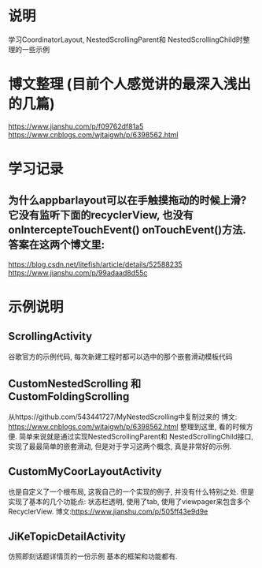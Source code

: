 # 说明
学习CoordinatorLayout, NestedScrollingParent和 NestedScrollingChild时整理的一些示例

# 博文整理 (目前个人感觉讲的最深入浅出的几篇)
https://www.jianshu.com/p/f09762df81a5  
https://www.cnblogs.com/wjtaigwh/p/6398562.html  

# 学习记录
## 为什么appbarlayout可以在手触摸拖动的时候上滑?  它没有监听下面的recyclerView, 也没有onIntercepteTouchEvent() onTouchEvent()方法.  答案在这两个博文里:  
https://blog.csdn.net/litefish/article/details/52588235
https://www.jianshu.com/p/99adaad8d55c

# 示例说明

## ScrollingActivity
谷歌官方的示例代码, 每次新建工程时都可以选中的那个嵌套滑动模板代码 

## CustomNestedScrolling  和 CustomFoldingScrolling
从https://github.com/543441727/MyNestedScrolling中复制过来的
博文: https://www.cnblogs.com/wjtaigwh/p/6398562.html
整理到这里, 看的时候方便. 简单来说就是通过实现NestedScrollingParent和 NestedScrollingChild接口, 实现了最最简单的嵌套滑动, 但是对于学习这两个概念, 真是非常好的示例. 

## CustomMyCoorLayoutActivity 
也是自定义了一个根布局, 这我自己的一个实现的例子, 并没有什么特别之处.  但是实现了基本的几个功能点: 状态栏透明, 使用了tab, 使用了viewpager来包含多个RecyclerView. 
博文:https://www.jianshu.com/p/505ff43e9d9e

## JiKeTopicDetailActivity
仿照即刻话题详情页的一份示例   基本的框架和功能都有.  


